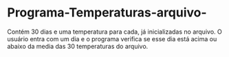 # Programa-Temperaturas-arquivo-
Contém 30 dias e uma temperatura para cada, já inicializadas no arquivo. O usuário entra com um dia e o programa verifica se esse dia está acima ou abaixo da media das 30 temperaturas do arquivo.
